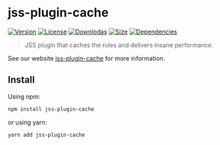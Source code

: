 # jss-plugin-cache

[![Version](https://img.shields.io/npm/v/jss-plugin-cache.svg?style=flat)](https://npmjs.org/package/jss-plugin-cache)
[![License](https://img.shields.io/npm/l/jss-plugin-cache.svg?style=flat)](https://github.com/cssinjs/jss/blob/master/LICENSE)
[![Downlodas](https://img.shields.io/npm/dm/jss-plugin-cache.svg?style=flat)](https://npmjs.org/package/jss-plugin-cache)
[![Size](https://img.shields.io/bundlephobia/minzip/jss-plugin-cache.svg?style=flat)](https://npmjs.org/package/jss-plugin-cache)
[![Dependencies](https://img.shields.io/david/cssinjs/jss.svg?path=packages%2Fjss-plugin-cache&style=flat)](https://npmjs.org/package/jss-plugin-cache)

> JSS plugin that caches the rules and delivers insane performance.

See our website [jss-plugin-cache](https://cssinjs.org/jss-plugin-cache?v=v10.6.0) for more information.

## Install

Using npm:

```sh
npm install jss-plugin-cache
```

or using yarn:

```sh
yarn add jss-plugin-cache
```
